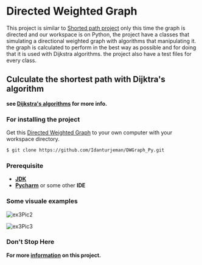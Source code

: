 # Directed Weighted Graph 

This project is similar to [Shorted path project](https://github.com/Idanturjeman/ShortedPathOnGraph) only this time the graph is directed and our workspace is on Python, the project have a classes that simulating a directional weighted graph with algorithms that manipulating it.
the graph is calculated to perform in the best way as possible and for doing that it is used with Dijkstra algorithms.
the project also have a test files for every class.

## Culculate the shortest path with Dijktra's algorithm
**see [Dijkstra's algorithms](https://en.wikipedia.org/wiki/Dijkstra%27s_algorithm) for more info.**

### For installing the project 
Get this [Directed Weighted Graph](https://github.com/Idanturjeman/DWGraph_Py) to your own computer with your workspace directory.
```sh
$ git clone https://github.com/Idanturjeman/DWGraph_Py.git
```
### Prerequisite
* **[JDK](https://www.oracle.com/java/technologies/javase-downloads.html)**
* **[Pycharm](https://www.jetbrains.com/pycharm/)** or some other **IDE**

### Some visuale examples 

![ex3Pic2](https://user-images.githubusercontent.com/57140018/104348888-ea11c880-550a-11eb-901e-026f89bea626.png)

![ex3Pic3](https://user-images.githubusercontent.com/57140018/104348947-f8f87b00-550a-11eb-88d1-8914aaa60a09.png)


### Don't Stop Here

**For more [information](https://github.com/Idanturjeman/DWGraph_Py/wiki) on this project.**

